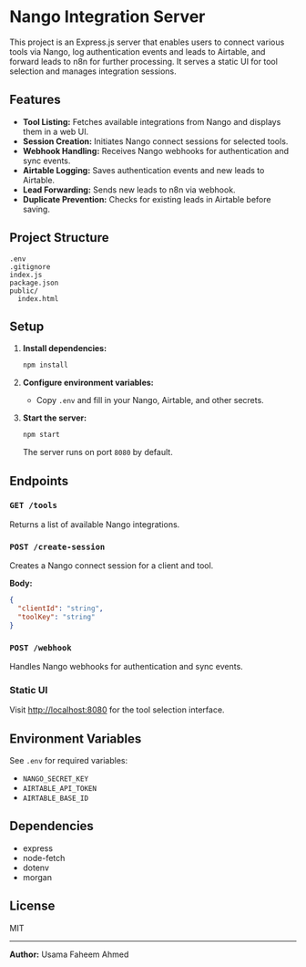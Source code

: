 # Nango Integration Server

This project is an Express.js server that enables users to connect various tools via Nango, log authentication events and leads to Airtable, and forward leads to n8n for further processing. It serves a static UI for tool selection and manages integration sessions.

## Features

- **Tool Listing:** Fetches available integrations from Nango and displays them in a web UI.
- **Session Creation:** Initiates Nango connect sessions for selected tools.
- **Webhook Handling:** Receives Nango webhooks for authentication and sync events.
- **Airtable Logging:** Saves authentication events and new leads to Airtable.
- **Lead Forwarding:** Sends new leads to n8n via webhook.
- **Duplicate Prevention:** Checks for existing leads in Airtable before saving.

## Project Structure

```
.env
.gitignore
index.js
package.json
public/
  index.html
```

## Setup

1. **Install dependencies:**
   ```sh
   npm install
   ```

2. **Configure environment variables:**
   - Copy `.env` and fill in your Nango, Airtable, and other secrets.

3. **Start the server:**
   ```sh
   npm start
   ```
   The server runs on port `8080` by default.

## Endpoints

### `GET /tools`
Returns a list of available Nango integrations.

### `POST /create-session`
Creates a Nango connect session for a client and tool.

**Body:**
```json
{
  "clientId": "string",
  "toolKey": "string"
}
```

### `POST /webhook`
Handles Nango webhooks for authentication and sync events.

### Static UI

Visit [http://localhost:8080](http://localhost:8080) for the tool selection interface.

## Environment Variables

See `.env` for required variables:
- `NANGO_SECRET_KEY`
- `AIRTABLE_API_TOKEN`
- `AIRTABLE_BASE_ID`

## Dependencies

- express
- node-fetch
- dotenv
- morgan

## License

MIT

---

**Author:** Usama Faheem Ahmed